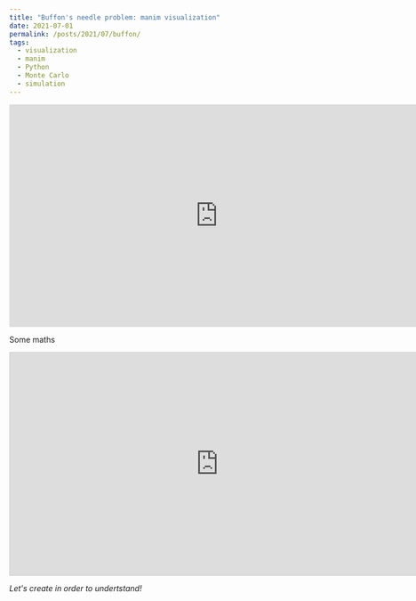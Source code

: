```yaml
---
title: "Buffon's needle problem: manim visualization"
date: 2021-07-01
permalink: /posts/2021/07/buffon/
tags:
  - visualization
  - manim
  - Python
  - Monte Carlo
  - simulation
---
```


<iframe width="750" height="400" src="https://www.youtube.com/embed/QsBF4eFtcAU" title="YouTube video player" frameborder="0" allow="accelerometer; autoplay; clipboard-write; encrypted-media; gyroscope; picture-in-picture" allowfullscreen></iframe>

Some maths 

<iframe src="https://www.desmos.com/calculator/nks0smbnye" width="750" height="400" style="border: 1px solid #ccc" frameborder=0></iframe>



_Let's create in order to undertstand!_

